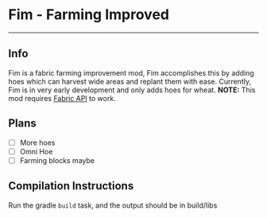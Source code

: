 # Fim - Farming Improved
---
## Info
Fim is a fabric farming improvement mod, Fim accomplishes this by adding hoes which can harvest wide areas and replant them with ease.
Currently, Fim is in very early development and only adds hoes for wheat.
**NOTE:** This mod requires [Fabric API](https://www.curseforge.com/minecraft/mc-mods/fabric-api)  to work.

## Plans
- [ ] More hoes
- [ ] Omni Hoe
- [ ] Farming blocks maybe

## Compilation Instructions
Run the gradle `build` task, and the output should be in build/libs

